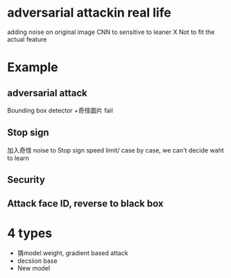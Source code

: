 # adversarial attackin real life
adding noise on original image
CNN to sensitive to leaner X 
Not to fit the actual feature
# Example
## adversarial attack
Bounding box detector
+奇怪圖片 fail 
## Stop sign 
加入奇怪 noise to Stop sign
speed limit/ case by case, we can't decide waht to learn
## Security
Attack face ID, reverse to black box
-----------
# 4 types
- 猜model weight, gradient based attack
- decsiion base
- New model 

<!--stackedit_data:
eyJoaXN0b3J5IjpbMTUyMzQ5NDEwM119
-->